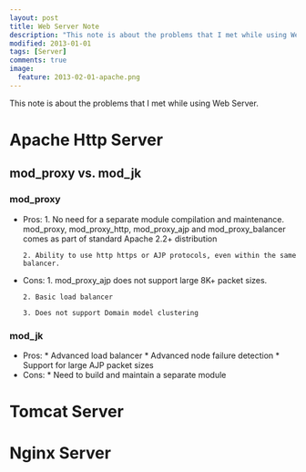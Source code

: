 ```yaml
---
layout: post
title: Web Server Note
description: "This note is about the problems that I met while using Web Server."
modified: 2013-01-01
tags: [Server]
comments: true
image:
  feature: 2013-02-01-apache.png
---
```


This note is about the problems that I met while using Web Server.

# Apache Http Server

## mod_proxy vs. mod_jk

### mod_proxy

* Pros:
      1. No need for a separate module compilation and maintenance. mod_proxy, mod_proxy_http, mod_proxy_ajp and mod_proxy_balancer comes as part of standard Apache 2.2+ distribution
      
      2. Ability to use http https or AJP protocols, even within the same balancer.  
        
* Cons:
      1. mod_proxy_ajp does not support large 8K+ packet sizes.
      
      2. Basic load balancer
      
      3. Does not support Domain model clustering
      

### mod_jk
* Pros:
      * Advanced load balancer
      * Advanced node failure detection
      * Support for large AJP packet sizes
* Cons:
      * Need to build and maintain a separate module

# Tomcat Server

# Nginx Server

